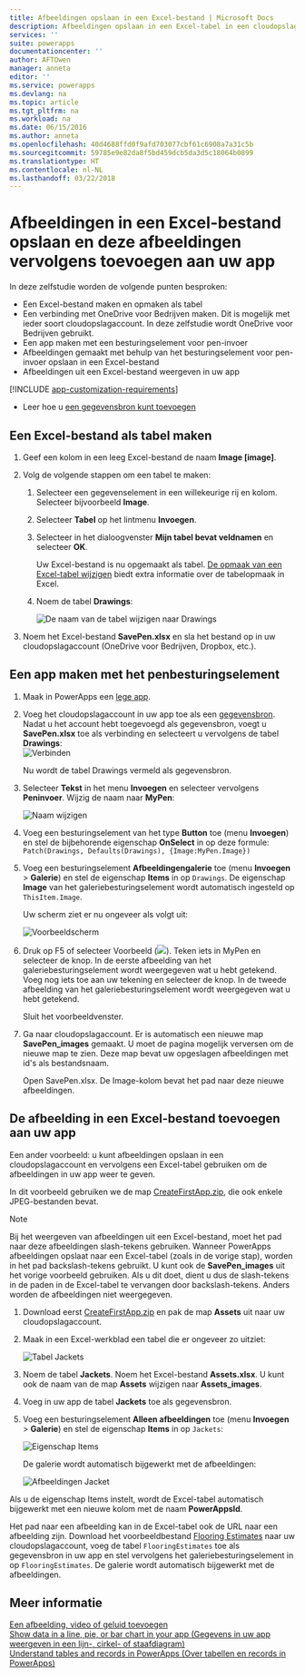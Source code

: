 ```yaml
---
title: Afbeeldingen opslaan in een Excel-bestand | Microsoft Docs
description: Afbeeldingen opslaan in een Excel-tabel in een cloudopslagaccount
services: ''
suite: powerapps
documentationcenter: ''
author: AFTOwen
manager: anneta
editor: ''
ms.service: powerapps
ms.devlang: na
ms.topic: article
ms.tgt_pltfrm: na
ms.workload: na
ms.date: 06/15/2016
ms.author: anneta
ms.openlocfilehash: 40d4688ffd0f9afd703077cbf61c6908a7a31c5b
ms.sourcegitcommit: 59785e9e82da8f5bd459dcb5da3d5c18064b0899
ms.translationtype: HT
ms.contentlocale: nl-NL
ms.lasthandoff: 03/22/2018
---
```

# <a name="how-to-save-images-in-an-excel-file-and-then-add-these-images-to-your-app"></a>Afbeeldingen in een Excel-bestand opslaan en deze afbeeldingen vervolgens toevoegen aan uw app

In deze zelfstudie worden de volgende punten besproken:

* Een Excel-bestand maken en opmaken als tabel
* Een verbinding met OneDrive voor Bedrijven maken. Dit is mogelijk met ieder soort cloudopslagaccount. In deze zelfstudie wordt OneDrive voor Bedrijven gebruikt.
* Een app maken met een besturingselement voor pen-invoer
* Afbeeldingen gemaakt met behulp van het besturingselement voor pen-invoer opslaan in een Excel-bestand
* Afbeeldingen uit een Excel-bestand weergeven in uw app

[!INCLUDE [app-customization-requirements](../../includes/app-customization-requirements.md)]
* Leer hoe u [een gegevensbron kunt toevoegen](add-data-connection.md)

## <a name="create-the-excel-file-as-a-table"></a>Een Excel-bestand als tabel maken

1. Geef een kolom in een leeg Excel-bestand de naam **Image [image]**.
2. Volg de volgende stappen om een tabel te maken:    
   
   1. Selecteer een gegevenselement in een willekeurige rij en kolom. Selecteer bijvoorbeeld **Image**.
   2. Selecteer **Tabel** op het lintmenu **Invoegen**.
   3. Selecteer in het dialoogvenster **Mijn tabel bevat veldnamen** en selecteer **OK**.
      
      Uw Excel-bestand is nu opgemaakt als tabel. [De opmaak van een Excel-tabel wijzigen](https://support.office.com/article/Format-an-Excel-table-6789619F-C889-495C-99C2-2F971C0E2370) biedt extra informatie over de tabelopmaak in Excel.
   4. Noem de tabel **Drawings**:  
      
      ![De naam van de tabel wijzigen naar Drawings](./media/tutorial-working-with-images-in-excel/drawings-table.png)
3. Noem het Excel-bestand **SavePen.xlsx** en sla het bestand op in uw cloudopslagaccount (OneDrive voor Bedrijven, Dropbox, etc.).

## <a name="create-an-app-with-the-pen-control"></a>Een app maken met het penbesturingselement
1. Maak in PowerApps een [lege app](get-started-create-from-blank.md).
2. Voeg het cloudopslagaccount in uw app toe als een [gegevensbron](add-data-connection.md). Nadat u het account hebt toegevoegd als gegevensbron, voegt u **SavePen.xlsx** toe als verbinding en selecteert u vervolgens de tabel **Drawings**:  
   ![Verbinden](./media/tutorial-working-with-images-in-excel/savepen.png)  
   
   Nu wordt de tabel Drawings vermeld als gegevensbron.
3. Selecteer **Tekst** in het menu **Invoegen** en selecteer vervolgens **Peninvoer**. Wijzig de naam naar **MyPen**:  
   
   ![Naam wijzigen](./media/tutorial-working-with-images-in-excel/rename-mypen.png)
4. Voeg een besturingselement van het type **Button** toe (menu **Invoegen**) en stel de bijbehorende eigenschap **OnSelect** in op deze formule:  
   `Patch(Drawings, Defaults(Drawings), {Image:MyPen.Image})`
5. Voeg een besturingselement **Afbeeldingengalerie** toe (menu **Invoegen** > **Galerie**) en stel de eigenschap **Items** in op `Drawings`. De eigenschap **Image** van het galeriebesturingselement wordt automatisch ingesteld op `ThisItem.Image`.
   
   Uw scherm ziet er nu ongeveer als volgt uit:  
   
   ![Voorbeeldscherm](./media/tutorial-working-with-images-in-excel/screen.png)  
6. Druk op F5 of selecteer Voorbeeld (![](./media/tutorial-working-with-images-in-excel/preview.png)). Teken iets in MyPen en selecteer de knop. In de eerste afbeelding van het galeriebesturingselement wordt weergegeven wat u hebt getekend. Voeg nog iets toe aan uw tekening en selecteer de knop. In de tweede afbeelding van het galeriebesturingselement wordt weergegeven wat u hebt getekend.
   
   Sluit het voorbeeldvenster.
7. Ga naar cloudopslagaccount. Er is automatisch een nieuwe map **SavePen_images** gemaakt. U moet de pagina mogelijk verversen om de nieuwe map te zien. Deze map bevat uw opgeslagen afbeeldingen met id's als bestandsnaam.
   
    Open SavePen.xlsx. De Image-kolom bevat het pad naar deze nieuwe afbeeldingen.

## <a name="add-the-image-in-an-excel-file-to-your-app"></a>De afbeelding in een Excel-bestand toevoegen aan uw app
Een ander voorbeeld: u kunt afbeeldingen opslaan in een cloudopslagaccount en vervolgens een Excel-tabel gebruiken om de afbeeldingen in uw app weer te geven.

In dit voorbeeld gebruiken we de map [CreateFirstApp.zip](http://pwrappssamples.blob.core.windows.net/samples/CreateFirstApp.zip), die ook enkele JPEG-bestanden bevat.

> [!NOTE]
> Bij het weergeven van afbeeldingen uit een Excel-bestand, moet het pad naar deze afbeeldingen slash-tekens gebruiken. Wanneer PowerApps afbeeldingen opslaat naar een Excel-tabel (zoals in de vorige stap), worden in het pad backslash-tekens gebruikt. U kunt ook de **SavePen_images** uit het vorige voorbeeld gebruiken. Als u dit doet, dient u dus de slash-tekens in de paden in de Excel-tabel te vervangen door backslash-tekens. Anders worden de afbeeldingen niet weergegeven.  

1. Download eerst [CreateFirstApp.zip](http://pwrappssamples.blob.core.windows.net/samples/CreateFirstApp.zip) en pak de map **Assets** uit naar uw cloudopslagaccount.
2. Maak in een Excel-werkblad een tabel die er ongeveer zo uitziet:
   
    ![Tabel Jackets](./media/tutorial-working-with-images-in-excel/jackets.png)
3. Noem de tabel **Jackets**. Noem het Excel-bestand **Assets.xlsx**. U kunt ook de naam van de map **Assets** wijzigen naar **Assets_images**.
4. Voeg in uw app de tabel **Jackets** toe als gegevensbron.  
5. Voeg een besturingselement **Alleen afbeeldingen** toe (menu **Invoegen** > **Galerie**) en stel de eigenschap **Items** in op `Jackets`:  
   
    ![Eigenschap Items](./media/tutorial-working-with-images-in-excel/items-jackets.png)
   
    De galerie wordt automatisch bijgewerkt met de afbeeldingen:  
   
    ![Afbeeldingen Jacket](./media/tutorial-working-with-images-in-excel/images.png)

Als u de eigenschap Items instelt, wordt de Excel-tabel automatisch bijgewerkt met een nieuwe kolom met de naam **PowerAppsId**.

Het pad naar een afbeelding kan in de Excel-tabel ook de URL naar een afbeelding zijn. Download het voorbeeldbestand [Flooring Estimates](http://pwrappssamples.blob.core.windows.net/samples/FlooringEstimates.xlsx) naar uw cloudopslagaccount, voeg de tabel `FlooringEstimates` toe als gegevensbron in uw app en stel vervolgens het galeriebesturingselement in op `FlooringEstimates`. De galerie wordt automatisch bijgewerkt met de afbeeldingen.

## <a name="learn-more"></a>Meer informatie
[Een afbeelding, video of geluid toevoegen](add-images-pictures-audio-video.md)  
[Show data in a line, pie, or bar chart in your app (Gegevens in uw app weergeven in een lijn-, cirkel- of staafdiagram)](use-line-pie-bar-chart.md)  
[Understand tables and records in PowerApps (Over tabellen en records in PowerApps)](working-with-tables.md)

